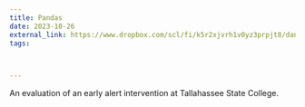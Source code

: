 ```yaml
---
title: Pandas
date: 2023-10-26
external_link: https://www.dropbox.com/scl/fi/k5r2xjvrh1v0yz3prpjt8/dan-beugnet-pathways-evaluation-report-2023.pdf?rlkey=tp03im9umdnwxvun0hdqa7u7x&st=hyoi0pae&dl=0
tags:
  


---
```


An evaluation of an early alert intervention at Tallahassee State College.

<!--more-->
